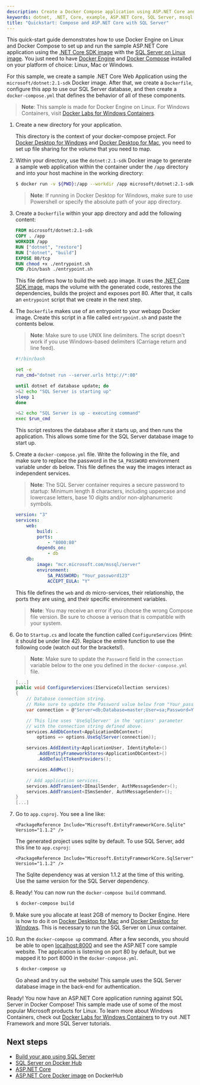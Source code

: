 ```yaml
---
description: Create a Docker Compose application using ASP.NET Core and SQL Server on Linux in Docker.
keywords: dotnet, .NET, Core, example, ASP.NET Core, SQL Server, mssql
title: "Quickstart: Compose and ASP.NET Core with SQL Server"
---
```


This quick-start guide demonstrates how to use Docker Engine on Linux and Docker
Compose to set up and run the sample ASP.NET Core application using the
[.NET Core SDK image](https://hub.docker.com/_/microsoft-dotnet-core-sdk)
with the
[SQL Server on Linux image](https://hub.docker.com/_/microsoft-mssql-server).
You just need to have [Docker Engine](/get-docker.md)
and [Docker Compose](/compose/install.md) installed on your
platform of choice: Linux, Mac or Windows.

For this sample, we create a sample .NET Core Web Application using the
`microsoft/dotnet:2.1-sdk` Docker image. After that, we create a `Dockerfile`,
configure this app to use our SQL Server database, and then create a
`docker-compose.yml` that defines the behavior of all of these components.

> **Note**: This sample is made for Docker Engine on Linux. For Windows
> Containers, visit
> [Docker Labs for Windows Containers](https://github.com/docker/labs/tree/master/windows).

1.  Create a new directory for your application.

    This directory is the context of your docker-compose project. For
    [Docker Desktop for Windows](/docker-for-windows/index.md#file-sharing) and
    [Docker Desktop for Mac](/docker-for-mac/index.md#file-sharing), you
    need to set up file sharing for the volume that you need to map.

1.  Within your directory, use the `dotnet:2.1-sdk` Docker image to generate a
    sample web application within the container under the `/app` directory and
    into your host machine in the working directory:

    ```bash
    $ docker run -v ${PWD}:/app --workdir /app microsoft/dotnet:2.1-sdk dotnet new mvc --auth Individual
    ```

    > **Note**: If running in Docker Desktop for Windows, make sure to use Powershell
    or specify the absolute path of your app directory.

1.  Create a `Dockerfile` within your app directory and add the following content:

    ```dockerfile
    FROM microsoft/dotnet:2.1-sdk
    COPY . /app
    WORKDIR /app
    RUN ["dotnet", "restore"]
    RUN ["dotnet", "build"]
    EXPOSE 80/tcp
    RUN chmod +x ./entrypoint.sh
    CMD /bin/bash ./entrypoint.sh
    ```

    This file defines how to build the web app image. It uses the
    [.NET Core SDK image](https://hub.docker.com/_/microsoft-dotnet-core-sdk),
    maps the volume with the generated code, restores the dependencies, builds the
    project and exposes port 80. After that, it calls an `entrypoint` script
    that we create in the next step.

1.  The `Dockerfile` makes use of an entrypoint to your webapp Docker
    image. Create this script in a file called `entrypoint.sh` and paste the
    contents below.

    > **Note**: Make sure to use UNIX line delimiters. The script doesn't work if
    > you use Windows-based delimiters (Carriage return and line feed).

    ```bash
    #!/bin/bash

    set -e
    run_cmd="dotnet run --server.urls http://*:80"

    until dotnet ef database update; do
    >&2 echo "SQL Server is starting up"
    sleep 1
    done

    >&2 echo "SQL Server is up - executing command"
    exec $run_cmd
    ```

    This script restores the database after it starts up, and then runs
    the application. This allows some time for the SQL Server database image to
    start up.

1.  Create a `docker-compose.yml` file. Write the following in the file, and
    make sure to replace the password in the `SA_PASSWORD` environment variable
    under `db` below. This file defines the way the images interact as
    independent services.

    > **Note**: The SQL Server container requires a secure password to startup:
    > Minimum length 8 characters, including uppercase and lowercase letters,
    > base 10 digits and/or non-alphanumeric symbols.

    ```yaml
    version: "3"
    services:
        web:
            build: .
            ports:
                - "8000:80"
            depends_on:
                - db
        db:
            image: "mcr.microsoft.com/mssql/server"
            environment:
                SA_PASSWORD: "Your_password123"
                ACCEPT_EULA: "Y"
    ```

    This file defines the `web` and `db` micro-services, their relationship, the
    ports they are using, and their specific environment variables.

    > **Note**: You may receive an error if you choose the wrong Compose file
    > version. Be sure to choose a verison that is compatible with your system.

1.  Go to `Startup.cs` and locate the function called `ConfigureServices` (Hint:
    it should be under line 42). Replace the entire function to use the following
    code (watch out for the brackets!).

    > **Note**: Make sure to update the `Password` field in the `connection`
    > variable below to the one you defined in the `docker-compose.yml` file.

    ```csharp
    [...]
    public void ConfigureServices(IServiceCollection services)
    {
        // Database connection string.
        // Make sure to update the Password value below from "Your_password123" to your actual password.
        var connection = @"Server=db;Database=master;User=sa;Password=Your_password123;";

        // This line uses 'UseSqlServer' in the 'options' parameter
        // with the connection string defined above.
        services.AddDbContext<ApplicationDbContext>(
            options => options.UseSqlServer(connection));

        services.AddIdentity<ApplicationUser, IdentityRole>()
            .AddEntityFrameworkStores<ApplicationDbContext>()
            .AddDefaultTokenProviders();

        services.AddMvc();

        // Add application services.
        services.AddTransient<IEmailSender, AuthMessageSender>();
        services.AddTransient<ISmsSender, AuthMessageSender>();
    }
    [...]
    ```

1.  Go to `app.csproj`. You see a line like:

    ```
    <PackageReference Include="Microsoft.EntityFrameworkCore.Sqlite" Version="1.1.2" />
    ```

    The generated project uses sqlite by default. To use SQL Server, add this line to
    `app.csproj`:

    ```
    <PackageReference Include="Microsoft.EntityFrameworkCore.SqlServer" Version="1.1.2" />
    ```

    The Sqlite dependency was at version 1.1.2 at the time of this writing. Use the same
    version for the SQL Server dependency.

1.  Ready! You can now run the `docker-compose build` command.

    ```bash
    $ docker-compose build
    ```

1.  Make sure you allocate at least 2GB of memory to Docker Engine. Here is how
    to do it on
    [Docker Desktop for Mac](/docker-for-mac/index.md#advanced) and
    [Docker Desktop for Windows](/docker-for-windows/index.md#advanced).
    This is necessary to run the SQL Server on Linux container.

1.  Run the `docker-compose up` command. After a few seconds, you should be able
    to open [localhost:8000](http://localhost:8000) and see the ASP.NET core
    sample website. The application is listening on port 80 by default, but we
    mapped it to port 8000 in the `docker-compose.yml`.

    ```bash
    $ docker-compose up
    ```

    Go ahead and try out the website! This sample uses the SQL Server
    database image in the back-end for authentication.

Ready! You now have an ASP.NET Core application running against SQL Server in
Docker Compose! This sample made use of some of the most popular Microsoft
products for Linux. To learn more about Windows Containers, check out
[Docker Labs for Windows Containers](https://github.com/docker/labs/tree/master/windows)
to try out .NET Framework and more SQL Server tutorials.

## Next steps

- [Build your app using SQL Server](https://www.microsoft.com/en-us/sql-server/developer-get-started/?utm_medium=Referral&utm_source=docs.docker.com)
- [SQL Server on Docker Hub](https://hub.docker.com/r/microsoft/mssql-server/)
- [ASP.NET Core](https://www.asp.net/core)
- [ASP.NET Core Docker image](https://hub.docker.com/r/microsoft/aspnetcore/) on DockerHub
